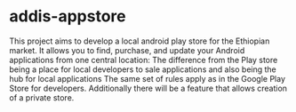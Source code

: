 addis-appstore
==============

This project aims to develop a local android play store for the Ethiopian market.
It allows you to find, purchase, and update your Android applications from one central location: The difference from the Play store being a place for local developers to sale applications and also being the hub for local applications The same set of rules apply as in the Google Play Store for developers. Additionally there will be a feature that allows creation of a private store.

